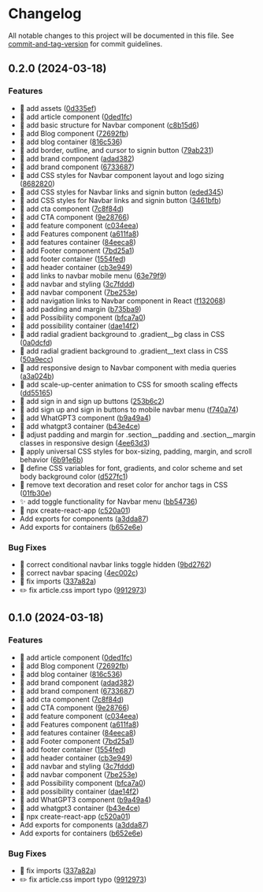 # Changelog

All notable changes to this project will be documented in this file. See [commit-and-tag-version](https://github.com/absolute-version/commit-and-tag-version) for commit guidelines.

## 0.2.0 (2024-03-18)


### Features

* :bento: add assets ([0d335ef](https://github.com/thisisbramiller/react-mind/commit/0d335ef20757b3d8393889eb89523926c090c59f))
* :lipstick: add article component ([0ded1fc](https://github.com/thisisbramiller/react-mind/commit/0ded1fc580558b0bcdd43ee0c86f18dd0602d24b))
* :lipstick: add basic structure for Navbar component ([c8b15d6](https://github.com/thisisbramiller/react-mind/commit/c8b15d606e2dd3311b61a78b1bfa09cdb00fc1cd))
* :lipstick: add Blog component ([72692fb](https://github.com/thisisbramiller/react-mind/commit/72692fbe28ff43adfe60c520719f6e656840ac61))
* :lipstick: add blog container ([816c536](https://github.com/thisisbramiller/react-mind/commit/816c536d8693ebe771bf38bfb49dbfab7749cef8))
* :lipstick: add border, outline, and cursor to signin button ([79ab231](https://github.com/thisisbramiller/react-mind/commit/79ab2310eb594cf3b4c6f25523d6a56e6f87b660))
* :lipstick: add brand component ([adad382](https://github.com/thisisbramiller/react-mind/commit/adad3828f5707d9d1cf4ff4f9f1041720bfa2d7c))
* :lipstick: add brand component ([6733687](https://github.com/thisisbramiller/react-mind/commit/6733687caf713595ab580067958ae7ec1df1ef01))
* :lipstick: add CSS styles for Navbar component layout and logo sizing ([8682820](https://github.com/thisisbramiller/react-mind/commit/86828207d8a16c129986dcd22b2184e72e894719))
* :lipstick: add CSS styles for Navbar links and signin button ([eded345](https://github.com/thisisbramiller/react-mind/commit/eded345ea722e1d814ea2a9c82c121622b3d4880))
* :lipstick: add CSS styles for Navbar links and signin button ([3461bfb](https://github.com/thisisbramiller/react-mind/commit/3461bfbe62898b66a12b6352d840685f5c81dad6))
* :lipstick: add cta component ([7c8f84d](https://github.com/thisisbramiller/react-mind/commit/7c8f84d77a2de6229c4db9fbaf095b47aa9e4ac7))
* :lipstick: add CTA component ([9e28766](https://github.com/thisisbramiller/react-mind/commit/9e28766484690943ec7d456b26eb7a7c9a951e22))
* :lipstick: add feature component ([c034eea](https://github.com/thisisbramiller/react-mind/commit/c034eea6c545742b5c5612d89c93e3ba2dbb10cf))
* :lipstick: add Features component ([a611fa8](https://github.com/thisisbramiller/react-mind/commit/a611fa8de49a27d8b76acd66c82a0fffbf7cf4bd))
* :lipstick: add features container ([84eeca8](https://github.com/thisisbramiller/react-mind/commit/84eeca806e5c86e1d1b0199513673c6b85ccd1d7))
* :lipstick: add Footer component ([7bd25a1](https://github.com/thisisbramiller/react-mind/commit/7bd25a191e8fbefd744fcdd2c07abb053675c41d))
* :lipstick: add footer container ([1554fed](https://github.com/thisisbramiller/react-mind/commit/1554fed2edd2c7ec5e28d26d1e85707ef14c74e9))
* :lipstick: add header container ([cb3e949](https://github.com/thisisbramiller/react-mind/commit/cb3e9496ae10485af6a3afd53b64796bbc3c2cee))
* :lipstick: add links to navbar mobile menu ([63e79f9](https://github.com/thisisbramiller/react-mind/commit/63e79f9a5b77ce905d228a437b4db22c1ad14fd6))
* :lipstick: add navbar and styling ([3c7fddd](https://github.com/thisisbramiller/react-mind/commit/3c7fddd477c61cd474f8f2c54550931b87d24aca))
* :lipstick: add navbar component ([7be253e](https://github.com/thisisbramiller/react-mind/commit/7be253e64cb4a45fab56a7c6f0eaadd9074dd3a1))
* :lipstick: add navigation links to Navbar component in React ([f132068](https://github.com/thisisbramiller/react-mind/commit/f132068d85a021a7e3fc8dfa182fb4774a61167d))
* :lipstick: add padding and margin ([b735ba9](https://github.com/thisisbramiller/react-mind/commit/b735ba90b9736ad34775a5dc2509727ac22b0f70))
* :lipstick: add Possibility component ([bfca7a0](https://github.com/thisisbramiller/react-mind/commit/bfca7a018e11fc07bda1aba6ec1484868b8f4453))
* :lipstick: add possibility container ([dae14f2](https://github.com/thisisbramiller/react-mind/commit/dae14f2b5f78e95105679818639c806023b1a4bc))
* :lipstick: add radial gradient background to .gradient__bg class in CSS ([0a0dcfd](https://github.com/thisisbramiller/react-mind/commit/0a0dcfd2eb9bfb79da1e15d8c7db4964fdb414d5))
* :lipstick: add radial gradient background to .gradient__text class in CSS ([50a9ecc](https://github.com/thisisbramiller/react-mind/commit/50a9ecc2014381e5b37bbab0f1d79ea146958bc3))
* :lipstick: add responsive design to Navbar component with media queries ([a3a024b](https://github.com/thisisbramiller/react-mind/commit/a3a024b4c64bb3e6fb00ddfe6a4656f50a9a639b))
* :lipstick: add scale-up-center animation to CSS for smooth scaling effects ([dd55165](https://github.com/thisisbramiller/react-mind/commit/dd5516563b727a0ace2973d351cef3cb0a8b6b87))
* :lipstick: add sign in and sign up buttons ([253b6c2](https://github.com/thisisbramiller/react-mind/commit/253b6c2f6feb099f0ce911681bad09f0524f876f))
* :lipstick: add sign up and sign in buttons to mobile navbar menu ([f740a74](https://github.com/thisisbramiller/react-mind/commit/f740a740dc6f1cef4bb9917f80e8975b30c86032))
* :lipstick: add WhatGPT3 component ([b9a49a4](https://github.com/thisisbramiller/react-mind/commit/b9a49a413e9e81efbf444e5837c3aa2f76c791ce))
* :lipstick: add whatgpt3 container ([b43e4ce](https://github.com/thisisbramiller/react-mind/commit/b43e4ce65cb034954ca8af2efae28bc2b2d3648e))
* :lipstick: adjust padding and margin for .section__padding and .section__margin classes in responsive design ([4ee63d3](https://github.com/thisisbramiller/react-mind/commit/4ee63d3d4273cdbaeac67ef1240d1f18b116d5c8))
* :lipstick: apply universal CSS styles for box-sizing, padding, margin, and scroll behavior ([6b91e6b](https://github.com/thisisbramiller/react-mind/commit/6b91e6b9bf1645e517a947b816cc695a3850a356))
* :lipstick: define CSS variables for font, gradients, and color scheme and set body background color ([d527fc1](https://github.com/thisisbramiller/react-mind/commit/d527fc1029dd341fcc05d7118ebd63efbebcc2fb))
* :lipstick: remove text decoration and reset color for anchor tags in CSS ([01fb30e](https://github.com/thisisbramiller/react-mind/commit/01fb30eaae050ab3c4e3de4b4dac4775e6c75255))
* :sparkles: add toggle functionality for Navbar menu ([bb54736](https://github.com/thisisbramiller/react-mind/commit/bb54736a470d26771b356d6a00f1c9d6441b1cde))
* :tada: npx create-react-app ([c520a01](https://github.com/thisisbramiller/react-mind/commit/c520a01e7442ca98e8558c1dfa2c93d3a19a906a))
* Add exports for components ([a3dda87](https://github.com/thisisbramiller/react-mind/commit/a3dda87d47c6b6690597f9d864aab454a47e0d84))
* Add exports for containers ([b652e6e](https://github.com/thisisbramiller/react-mind/commit/b652e6eb09b553c3cbaca158ba16187578aa0de4))


### Bug Fixes

* :bug: correct conditional navbar links toggle hidden ([9bd2762](https://github.com/thisisbramiller/react-mind/commit/9bd27623895e1a211e7080fc5a513c60ee0dd93e))
* :bug: correct navbar spacing ([4ec002c](https://github.com/thisisbramiller/react-mind/commit/4ec002c5426ea6a77aeb475d5c527e2985357337))
* :bug: fix imports ([337a82a](https://github.com/thisisbramiller/react-mind/commit/337a82abe12ba338432845d0798c8b87c58a6839))
* :pencil2: fix article.css import typo ([9912973](https://github.com/thisisbramiller/react-mind/commit/9912973a2ab55adb141b19e99edfbbc374fde455))

## 0.1.0 (2024-03-18)


### Features

* :lipstick: add article component ([0ded1fc](https://github.com/thisisbramiller/react-mind/commit/0ded1fc580558b0bcdd43ee0c86f18dd0602d24b))
* :lipstick: add Blog component ([72692fb](https://github.com/thisisbramiller/react-mind/commit/72692fbe28ff43adfe60c520719f6e656840ac61))
* :lipstick: add blog container ([816c536](https://github.com/thisisbramiller/react-mind/commit/816c536d8693ebe771bf38bfb49dbfab7749cef8))
* :lipstick: add brand component ([adad382](https://github.com/thisisbramiller/react-mind/commit/adad3828f5707d9d1cf4ff4f9f1041720bfa2d7c))
* :lipstick: add brand component ([6733687](https://github.com/thisisbramiller/react-mind/commit/6733687caf713595ab580067958ae7ec1df1ef01))
* :lipstick: add cta component ([7c8f84d](https://github.com/thisisbramiller/react-mind/commit/7c8f84d77a2de6229c4db9fbaf095b47aa9e4ac7))
* :lipstick: add CTA component ([9e28766](https://github.com/thisisbramiller/react-mind/commit/9e28766484690943ec7d456b26eb7a7c9a951e22))
* :lipstick: add feature component ([c034eea](https://github.com/thisisbramiller/react-mind/commit/c034eea6c545742b5c5612d89c93e3ba2dbb10cf))
* :lipstick: add Features component ([a611fa8](https://github.com/thisisbramiller/react-mind/commit/a611fa8de49a27d8b76acd66c82a0fffbf7cf4bd))
* :lipstick: add features container ([84eeca8](https://github.com/thisisbramiller/react-mind/commit/84eeca806e5c86e1d1b0199513673c6b85ccd1d7))
* :lipstick: add Footer component ([7bd25a1](https://github.com/thisisbramiller/react-mind/commit/7bd25a191e8fbefd744fcdd2c07abb053675c41d))
* :lipstick: add footer container ([1554fed](https://github.com/thisisbramiller/react-mind/commit/1554fed2edd2c7ec5e28d26d1e85707ef14c74e9))
* :lipstick: add header container ([cb3e949](https://github.com/thisisbramiller/react-mind/commit/cb3e9496ae10485af6a3afd53b64796bbc3c2cee))
* :lipstick: add navbar and styling ([3c7fddd](https://github.com/thisisbramiller/react-mind/commit/3c7fddd477c61cd474f8f2c54550931b87d24aca))
* :lipstick: add navbar component ([7be253e](https://github.com/thisisbramiller/react-mind/commit/7be253e64cb4a45fab56a7c6f0eaadd9074dd3a1))
* :lipstick: add Possibility component ([bfca7a0](https://github.com/thisisbramiller/react-mind/commit/bfca7a018e11fc07bda1aba6ec1484868b8f4453))
* :lipstick: add possibility container ([dae14f2](https://github.com/thisisbramiller/react-mind/commit/dae14f2b5f78e95105679818639c806023b1a4bc))
* :lipstick: add WhatGPT3 component ([b9a49a4](https://github.com/thisisbramiller/react-mind/commit/b9a49a413e9e81efbf444e5837c3aa2f76c791ce))
* :lipstick: add whatgpt3 container ([b43e4ce](https://github.com/thisisbramiller/react-mind/commit/b43e4ce65cb034954ca8af2efae28bc2b2d3648e))
* :tada: npx create-react-app ([c520a01](https://github.com/thisisbramiller/react-mind/commit/c520a01e7442ca98e8558c1dfa2c93d3a19a906a))
* Add exports for components ([a3dda87](https://github.com/thisisbramiller/react-mind/commit/a3dda87d47c6b6690597f9d864aab454a47e0d84))
* Add exports for containers ([b652e6e](https://github.com/thisisbramiller/react-mind/commit/b652e6eb09b553c3cbaca158ba16187578aa0de4))


### Bug Fixes

* :bug: fix imports ([337a82a](https://github.com/thisisbramiller/react-mind/commit/337a82abe12ba338432845d0798c8b87c58a6839))
* :pencil2: fix article.css import typo ([9912973](https://github.com/thisisbramiller/react-mind/commit/9912973a2ab55adb141b19e99edfbbc374fde455))
